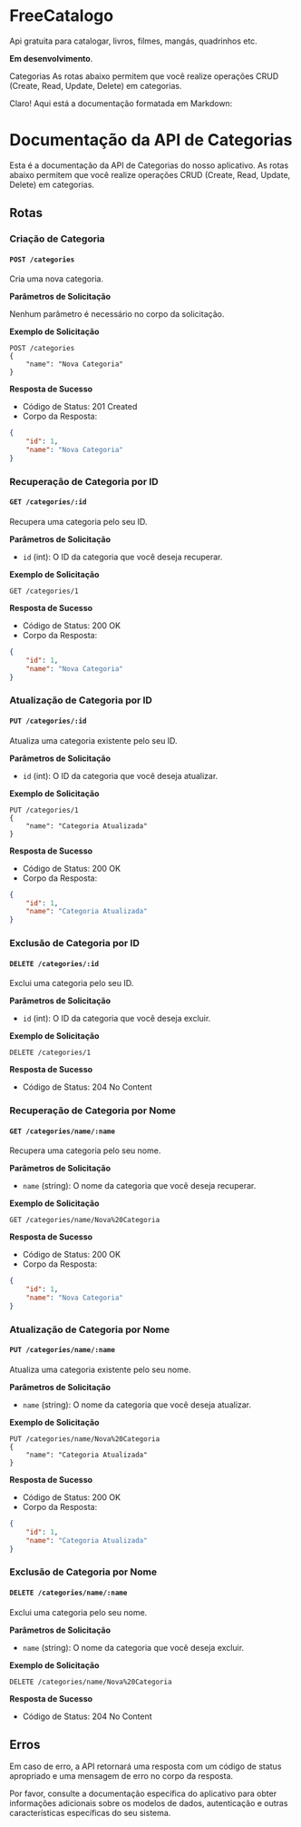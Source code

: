 # FreeCatalogo
 Api gratuita para catalogar, livros, filmes, mangás, quadrinhos etc.

**Em desenvolvimento**.


Categorias
As rotas abaixo permitem que você realize operações CRUD (Create, Read, Update, Delete) em categorias.

Claro! Aqui está a documentação formatada em Markdown:

# Documentação da API de Categorias

Esta é a documentação da API de Categorias do nosso aplicativo. As rotas abaixo permitem que você realize operações CRUD (Create, Read, Update, Delete) em categorias.

## Rotas

### Criação de Categoria

#### `POST /categories`

Cria uma nova categoria.

**Parâmetros de Solicitação**

Nenhum parâmetro é necessário no corpo da solicitação.

**Exemplo de Solicitação**

```http
POST /categories
{
    "name": "Nova Categoria"
}
```

**Resposta de Sucesso**

- Código de Status: 201 Created
- Corpo da Resposta:

```json
{
    "id": 1,
    "name": "Nova Categoria"
}
```

### Recuperação de Categoria por ID

#### `GET /categories/:id`

Recupera uma categoria pelo seu ID.

**Parâmetros de Solicitação**

- `id` (int): O ID da categoria que você deseja recuperar.

**Exemplo de Solicitação**

```http
GET /categories/1
```

**Resposta de Sucesso**

- Código de Status: 200 OK
- Corpo da Resposta:

```json
{
    "id": 1,
    "name": "Nova Categoria"
}
```

### Atualização de Categoria por ID

#### `PUT /categories/:id`

Atualiza uma categoria existente pelo seu ID.

**Parâmetros de Solicitação**

- `id` (int): O ID da categoria que você deseja atualizar.

**Exemplo de Solicitação**

```http
PUT /categories/1
{
    "name": "Categoria Atualizada"
}
```

**Resposta de Sucesso**

- Código de Status: 200 OK
- Corpo da Resposta:

```json
{
    "id": 1,
    "name": "Categoria Atualizada"
}
```

### Exclusão de Categoria por ID

#### `DELETE /categories/:id`

Exclui uma categoria pelo seu ID.

**Parâmetros de Solicitação**

- `id` (int): O ID da categoria que você deseja excluir.

**Exemplo de Solicitação**

```http
DELETE /categories/1
```

**Resposta de Sucesso**

- Código de Status: 204 No Content

### Recuperação de Categoria por Nome

#### `GET /categories/name/:name`

Recupera uma categoria pelo seu nome.

**Parâmetros de Solicitação**

- `name` (string): O nome da categoria que você deseja recuperar.

**Exemplo de Solicitação**

```http
GET /categories/name/Nova%20Categoria
```

**Resposta de Sucesso**

- Código de Status: 200 OK
- Corpo da Resposta:

```json
{
    "id": 1,
    "name": "Nova Categoria"
}
```

### Atualização de Categoria por Nome

#### `PUT /categories/name/:name`

Atualiza uma categoria existente pelo seu nome.

**Parâmetros de Solicitação**

- `name` (string): O nome da categoria que você deseja atualizar.

**Exemplo de Solicitação**

```http
PUT /categories/name/Nova%20Categoria
{
    "name": "Categoria Atualizada"
}
```

**Resposta de Sucesso**

- Código de Status: 200 OK
- Corpo da Resposta:

```json
{
    "id": 1,
    "name": "Categoria Atualizada"
}
```

### Exclusão de Categoria por Nome

#### `DELETE /categories/name/:name`

Exclui uma categoria pelo seu nome.

**Parâmetros de Solicitação**

- `name` (string): O nome da categoria que você deseja excluir.

**Exemplo de Solicitação**

```http
DELETE /categories/name/Nova%20Categoria
```

**Resposta de Sucesso**

- Código de Status: 204 No Content

## Erros

Em caso de erro, a API retornará uma resposta com um código de status apropriado e uma mensagem de erro no corpo da resposta.

Por favor, consulte a documentação específica do aplicativo para obter informações adicionais sobre os modelos de dados, autenticação e outras características específicas do seu sistema.